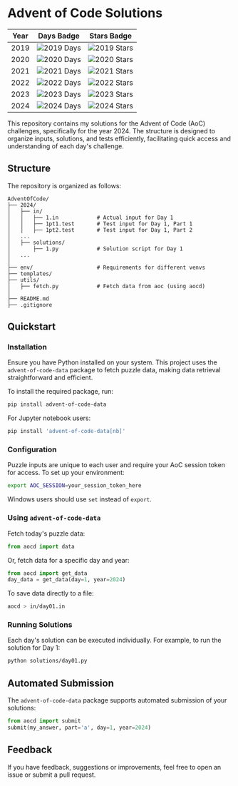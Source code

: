 # Advent of Code Solutions
| Year | Days Badge | Stars Badge |
|------|------------|-------------|
| 2019 | ![2019 Days](https://img.shields.io/badge/days%20completed-7-red) | ![2019 Stars](https://img.shields.io/badge/stars%20⭐-15-yellow) |
| 2020 | ![2020 Days](https://img.shields.io/badge/days%20completed-10-red) | ![2020 Stars](https://img.shields.io/badge/stars%20⭐-22-yellow) |
| 2021 | ![2021 Days](https://img.shields.io/badge/days%20completed-17-red) | ![2021 Stars](https://img.shields.io/badge/stars%20⭐-36-yellow) |
| 2022 | ![2022 Days](https://img.shields.io/badge/days%20completed-14-red) | ![2022 Stars](https://img.shields.io/badge/stars%20⭐-28-yellow) |
| 2023 | ![2023 Days](https://img.shields.io/badge/days%20completed-0-red) | ![2023 Stars](https://img.shields.io/badge/stars%20⭐-1-yellow) |
| 2024 | ![2024 Days](https://img.shields.io/badge/days%20completed-0-red) | ![2024 Stars](https://img.shields.io/badge/stars%20⭐-1-yellow) |

This repository contains my solutions for the Advent of Code (AoC) challenges, specifically for the year 2024. The structure is designed to organize inputs, solutions, and tests efficiently, facilitating quick access and understanding of each day's challenge.

## Structure

The repository is organized as follows:

```
AdventOfCode/
├── 2024/
│   ├── in/
│   │   ├── 1.in            # Actual input for Day 1
│   │   ├── 1pt1.test       # Test input for Day 1, Part 1
│   │   ├── 1pt2.test       # Test input for Day 1, Part 2
│   ...
│   ├── solutions/
│       ├── 1.py            # Solution script for Day 1
│   ...
│
├── env/                    # Requirements for different venvs
├── templates/
├── utils/                  
│   ├── fetch.py            # Fetch data from aoc (using aocd) 
│
├── README.md
├── .gitignore
```

## Quickstart

### Installation

Ensure you have Python installed on your system. This project uses the `advent-of-code-data` package to fetch puzzle data, making data retrieval straightforward and efficient.

To install the required package, run:

```bash
pip install advent-of-code-data
```

For Jupyter notebook users:

```bash
pip install 'advent-of-code-data[nb]'
```

### Configuration

Puzzle inputs are unique to each user and require your AoC session token for access. To set up your environment:

```bash
export AOC_SESSION=your_session_token_here
```

Windows users should use `set` instead of `export`.

### Using `advent-of-code-data`

Fetch today's puzzle data:

```python
from aocd import data
```

Or, fetch data for a specific day and year:

```python
from aocd import get_data
day_data = get_data(day=1, year=2024)
```

To save data directly to a file:

```bash
aocd > in/day01.in
```

### Running Solutions

Each day's solution can be executed individually. For example, to run the solution for Day 1:

```bash
python solutions/day01.py
```

## Automated Submission

The `advent-of-code-data` package supports automated submission of your solutions:

```python
from aocd import submit
submit(my_answer, part='a', day=1, year=2024)
```

## Feedback

If you have feedback, suggestions or improvements, feel free to open an issue or submit a pull request.
